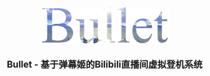 
<p align="center"><img src="https://github.com/JetMake/bullet/blob/54a3a15c1bc164f962937f8e5c46d0e7bf4bd673/assets/bullet.png" alt="bullet" width="300"/></p>
<h2 align="center">Bullet - 基于弹幕姬的Bilibili直播间虚拟登机系统</h2>

